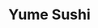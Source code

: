 ---
layout: place
title: Yume Sushi
permalink: /virginia/arlington/yume-sushi.html
stateAbbr: VA
stateName: Virginia
cityName: Arlington
seo:
  type: restaurant
  links: http://www.yumesushiva.com/
place_id: ChIJq6pqNO60t4kRfNZpCUNWjRs
photos:
  - name: >-
      places/ChIJq6pqNO60t4kRfNZpCUNWjRs/photos/AeeoHcIKlgybQ-GqMr0wOjgqd3aAsjL5ynJxPQn3WZL76Tpor-ABDVK_DglyrrQDYzK7cZsOQXbh3FsAfv0V1g9MKG4j0Edd5jieX8ILZ-8iYdgEL4bMtsFUvUl9HKD81oYboLOo22YaQe5RCml0RjpS_r7tFnb1gMLNrt5xslw3iAa-L2B6FWcZmL1y1Ld6PPtBSeaI1TnqhbcuHABBmrjQCn6HFUE8Wi9bKRgrTmxO_0DXXvzrKnJ6NinrVhHFIF2lmIUEO1O4N3hFoWhNA4KZUU4wI19-Yso85pKPUzW98fvUvg
    widthPx: 4032
    heightPx: 3024
    authorAttributions:
      - displayName: Yume Sushi
        uri: https://maps.google.com/maps/contrib/103350280053096672133
        photoUri: >-
          https://lh3.googleusercontent.com/a-/ALV-UjWmqguGaNyhNfZdpgbo-NaXyzUvVowLABWemsCDOtEYWaYJkch5=s100-p-k-no-mo
    flagContentUri: >-
      https://www.google.com/local/imagery/report/?cb_client=maps_api_places.places_api&image_key=!1e10!2sAF1QipORRrkvdNi5puPElW6N1syKd1ZztnZAc1m1-1Ai&hl=en-US
    googleMapsUri: >-
      https://www.google.com/maps/place//data=!3m4!1e2!3m2!1sAF1QipORRrkvdNi5puPElW6N1syKd1ZztnZAc1m1-1Ai!2e10!4m2!3m1!1s0x89b7b4ee346aaaab:0x1b8d56430969d67c
  - name: >-
      places/ChIJq6pqNO60t4kRfNZpCUNWjRs/photos/AeeoHcKiUWuQ-nuMMA-OB0WhzBUqS9Rm6mLxynt3k_K9B8Br5aUK9Hl9ce1Z6k0vn6EqkrKKKheHEm5jvFJhwN4DWCGG6sqEvycD7xJvvdVJjZOo7BO2Ga3vcOdGNeltNVApCyi3xiCUrL33fw9XtxfZ-Up-0wUKBP5h_NSE2AIDxSaFTz8HR702wi-i-HgvXQpoVFdRpLVOVO6z2jJbgxdtl8SYmHpTPKlu69oVwLo5oljvbmVvM7Zx9d2hC7t2ntbTOObV_P3ZQ-2ny0xz8kP1TscnjbN4n_PrEd70cbnHmekdwg
    widthPx: 1125
    heightPx: 825
    authorAttributions:
      - displayName: Yume Sushi
        uri: https://maps.google.com/maps/contrib/103350280053096672133
        photoUri: >-
          https://lh3.googleusercontent.com/a-/ALV-UjWmqguGaNyhNfZdpgbo-NaXyzUvVowLABWemsCDOtEYWaYJkch5=s100-p-k-no-mo
    flagContentUri: >-
      https://www.google.com/local/imagery/report/?cb_client=maps_api_places.places_api&image_key=!1e10!2sAF1QipNKJNp5-2CeZsOKmtrf1PDWMbO4ihnHnBiKigfp&hl=en-US
    googleMapsUri: >-
      https://www.google.com/maps/place//data=!3m4!1e2!3m2!1sAF1QipNKJNp5-2CeZsOKmtrf1PDWMbO4ihnHnBiKigfp!2e10!4m2!3m1!1s0x89b7b4ee346aaaab:0x1b8d56430969d67c
  - name: >-
      places/ChIJq6pqNO60t4kRfNZpCUNWjRs/photos/AeeoHcK4VDfuUb6iq5B-PriHZrP8S3PjGvHfF7upsPDkfH1fgCPdkqlAST6wOFta4Vhy5M5e5SULcHsjjgp7Eavr-lytAcNzMj7-buj8dll-gIW4j9Q_UDzCqHv8znimr-fMnSI950tMVb8x5i0gu4KpJjYUcmzjG4kn2KRiEKEvJASkVVxrAHeOZW0eF4STDdQDtzy0_uOCouZRG6IcwUfwTHUCb0_X7boED4CJoKy7aIzl_p3XUCHYsxvHEEs8KV-aEnBc4KF2l4Y-NPku2ZIpWVoscmrXU0G_gIpU6-sBGuTqY3AgvIi9z7XhWrVxHw3o-8UMbiiSxWf0QXANHnNpszM-AJ8AEiXczLogDETL237jXS4m0dFD_pCWgAcDFQm7IIQWIqAbFLGoLJu1hsiegYsicH2xYh_mmdbXVG-u9M4
    widthPx: 1778
    heightPx: 2274
    authorAttributions:
      - displayName: Kathryn Matthews
        uri: https://maps.google.com/maps/contrib/115584140878678896833
        photoUri: >-
          https://lh3.googleusercontent.com/a-/ALV-UjX80hwC0SO71nV8UDj1fNPFQmpmqlluI2u0vpPZfIDRrKJ9mnj8=s100-p-k-no-mo
    flagContentUri: >-
      https://www.google.com/local/imagery/report/?cb_client=maps_api_places.places_api&image_key=!1e10!2sCIHM0ogKEICAgMCo9tScIA&hl=en-US
    googleMapsUri: >-
      https://www.google.com/maps/place//data=!3m4!1e2!3m2!1sCIHM0ogKEICAgMCo9tScIA!2e10!4m2!3m1!1s0x89b7b4ee346aaaab:0x1b8d56430969d67c
  - name: >-
      places/ChIJq6pqNO60t4kRfNZpCUNWjRs/photos/AeeoHcJe0t9OMLYqOhx7ci5HxdE9froY4ELlokbtE6dg_kmRF6BeOn9mizLOfAjRZ54kOC_U96X4kq2WUnmck_oIupUw_bUIFVMSX3kasH3x8C692671FqpoRZy9DzUjew2D0kczTlBbmarMwt7x5ERi_PIALp4FAj7pbULU5BjBdHrMsHxOn6dN5GxcUmW1wOBTnAE3XHwNmiTo8SFLBR9Kh6aixNnspcJZEEsWH60DW91U546iicdZm2l68yxtW9eb-4_38fvslJeqrQneJQyRdK2Ya9DyS_Q5QWADhDu68sTBLw
    widthPx: 460
    heightPx: 259
    authorAttributions:
      - displayName: Yume Sushi
        uri: https://maps.google.com/maps/contrib/103350280053096672133
        photoUri: >-
          https://lh3.googleusercontent.com/a-/ALV-UjWmqguGaNyhNfZdpgbo-NaXyzUvVowLABWemsCDOtEYWaYJkch5=s100-p-k-no-mo
    flagContentUri: >-
      https://www.google.com/local/imagery/report/?cb_client=maps_api_places.places_api&image_key=!1e10!2sAF1QipMQ6VWKQUwJyHUS0JwWF4JT7yt9P2TTzzgjMcCy&hl=en-US
    googleMapsUri: >-
      https://www.google.com/maps/place//data=!3m4!1e2!3m2!1sAF1QipMQ6VWKQUwJyHUS0JwWF4JT7yt9P2TTzzgjMcCy!2e10!4m2!3m1!1s0x89b7b4ee346aaaab:0x1b8d56430969d67c
  - name: >-
      places/ChIJq6pqNO60t4kRfNZpCUNWjRs/photos/AeeoHcKtXsdqaKGLmR8pr0LutJisjk3FphtFHpoxvyx-2590zK3JCYEiiTVpjZ-_h9p-zwzLgnTN93dPwqqCRY3im7ocnPhi2htevOrtm4hEaWhNZn5NLF6dv-_so5Ls1-CbGc3aeLFYocHzXIptijObaV4NY36Wf9nXARDPJJoRmLyUgm8xVctVrtJcVoCr3FiUrDzxODIgeBw8RsXmhC6WNhOOfddzWUxN6W2ZhKpiELvnc4g9vVxALRErms4hr-A6gpPbu8OTlC8RnyF3G2Ow4BdRdzRxxi9R_WUCEnmfxo2ww1XpqDSmZ88ZMzA99A9SEntq-XVMKYHbiDfrbCyPecNw16npXnR0q1oyw_GPiJY-azRypueqijPKgI4hvHxFwV_5jWmo4kjcOO-jmcRrmR11itEriln9ysxnIoS_sUckUACb
    widthPx: 4080
    heightPx: 3072
    authorAttributions:
      - displayName: Anh L
        uri: https://maps.google.com/maps/contrib/101162489186698857603
        photoUri: >-
          https://lh3.googleusercontent.com/a-/ALV-UjXBRK62cp8xhQlVwzhIsu9Y2Nz2oXisWMtZAZzZmF0tq9YeBQgw=s100-p-k-no-mo
    flagContentUri: >-
      https://www.google.com/local/imagery/report/?cb_client=maps_api_places.places_api&image_key=!1e10!2sCIHM0ogKEICAgMDI4pGB9wE&hl=en-US
    googleMapsUri: >-
      https://www.google.com/maps/place//data=!3m4!1e2!3m2!1sCIHM0ogKEICAgMDI4pGB9wE!2e10!4m2!3m1!1s0x89b7b4ee346aaaab:0x1b8d56430969d67c
  - name: >-
      places/ChIJq6pqNO60t4kRfNZpCUNWjRs/photos/AeeoHcL2Ydn7-Gm2peE1q1FbrxHZMoPFbb9Npy4qRMunkoIAlhuw_oZariAN0dhplOh5TQXimbyagMU2SnqdPl43JbFMlmvOOs07vwEl4Bd4kFovn-MXhFiLGuL6gnV2iJRY04yEhPs0oTMVicu1IXUsbbx1XZlYaksLqdreAEPAQfKqFLKcZSQvI8eCXiQr0bHTadvoM4yNTW82ekXvGYQDafV_b_ZkDvObz--9rIrqAUvuWo89YeMTl_uVdWHaUx9lhU9ntNOr_YQfDrPLX46PaWyUjMkIqXJcAIOomDB5IuRQmgxwLOS9xwdBaHt0hC9lo5xr-2k4Zn_pBVXTkQg9PSlHqO0L6osFNmYkI1pdbbv4oTfEcc98ZSbgDehp2M0HS0nFPienAI7l63_irMOPcOhVGhxBB4q1p2XFKLuPW3s
    widthPx: 3600
    heightPx: 4800
    authorAttributions:
      - displayName: Anna Lee
        uri: https://maps.google.com/maps/contrib/117042945870800280802
        photoUri: >-
          https://lh3.googleusercontent.com/a-/ALV-UjUWkiURxoLwDbhBV69pzGEa5eMzUUz2l_dU2IbwOL_AaEpHENEm=s100-p-k-no-mo
    flagContentUri: >-
      https://www.google.com/local/imagery/report/?cb_client=maps_api_places.places_api&image_key=!1e10!2sCIHM0ogKEICAgID7wI6icg&hl=en-US
    googleMapsUri: >-
      https://www.google.com/maps/place//data=!3m4!1e2!3m2!1sCIHM0ogKEICAgID7wI6icg!2e10!4m2!3m1!1s0x89b7b4ee346aaaab:0x1b8d56430969d67c
  - name: >-
      places/ChIJq6pqNO60t4kRfNZpCUNWjRs/photos/AeeoHcIJIQMUfAyHlApB3chO5GXevx1TsSPGGEvkob2TNcOA7fl9JBjDJbQEC2pzQTqiNuh9hzE0mzyq9y0-7TwDDiWf6YdRPuiHOx1DwfRWha2GwMrOBaa3NY1XzxAN29y4-5vPrwjJD4Vbt2qmSoNa-WOtonE-SnGvWE_U-ZMrYzlwz9K6-3eYFbMw09vJQDfwkDN3z6p5HpI00EY5l7WL--f8DB6V3tGpLd-1_1Dy0dhJTgec3OmM1aoYpqwAbF7IcHHaSTWc8-tOrFm1CGftnF-_uF_of6pCwygt-r57yv67eT1KCxjrvQyQOkqgH2kBLhYgOgfwLOhGgVZ_SyhoxA_jC3u0b9p_yhFD5E-zJxkGN4umpxj16w1_7vYTfySEAeQQOLZXRqqqI5qUB_KX_QKJy3cNxuseQPOQ8zyVydddKwiy
    widthPx: 4032
    heightPx: 3024
    authorAttributions:
      - displayName: Jennifer
        uri: https://maps.google.com/maps/contrib/110903937941723401357
        photoUri: >-
          https://lh3.googleusercontent.com/a/ACg8ocJYGb9Y5kCOpRcEqFo42sOJqu_aEF4K1M7-YYa9G8EGqL0dgg=s100-p-k-no-mo
    flagContentUri: >-
      https://www.google.com/local/imagery/report/?cb_client=maps_api_places.places_api&image_key=!1e10!2sCIHM0ogKEICAgICXmNKj6wE&hl=en-US
    googleMapsUri: >-
      https://www.google.com/maps/place//data=!3m4!1e2!3m2!1sCIHM0ogKEICAgICXmNKj6wE!2e10!4m2!3m1!1s0x89b7b4ee346aaaab:0x1b8d56430969d67c
  - name: >-
      places/ChIJq6pqNO60t4kRfNZpCUNWjRs/photos/AeeoHcJWA-xB4EgMMp1gAGr7QtKeo4uT6pja_LgvV-oVDJmyH5xvjKTPmlTq4nW_Ch5-eAeQYOHlIiqCRV0iET7H322CtlOOXm2po2Dj_-_8EhGwRThQjDQqBylPkm99UA7GKVFTIBrcVcxSVNyibLe3Q4hsaOc-xVEKCJu3HsvBEpR18AbaGPj4GfN_h3QRkl4RgA_A1SNtQQbQylP4qzqv8IVR_MUrLIM8VFjTETZ5mZx6eD-cW11G9_RvFRzYv5v9_RRMV8BrUgJV0nE0zgQRblvZniKVDN2jwXQjdyaDjQ2iFJwzU7vMN2h_zrr5GNwl_vCpAr9dKoFHwD2HkRZCxWuXvm1eepCj9-x4m5U7JTZuGqwz8CLxf8v4sOvTkjQLzaScCY_UQGao5bMm2STEGpqqCEEvYqmPqlaf-pggRA1p0Qmf
    widthPx: 4032
    heightPx: 3024
    authorAttributions:
      - displayName: Morakot Aphai
        uri: https://maps.google.com/maps/contrib/117067296356457017834
        photoUri: >-
          https://lh3.googleusercontent.com/a/ACg8ocLAuB-pHXLbucrVOp6HcnBAoqDksAA4IlirqtQJFDXq2OJsLQ=s100-p-k-no-mo
    flagContentUri: >-
      https://www.google.com/local/imagery/report/?cb_client=maps_api_places.places_api&image_key=!1e10!2sCIHM0ogKEICAgID7wY310AE&hl=en-US
    googleMapsUri: >-
      https://www.google.com/maps/place//data=!3m4!1e2!3m2!1sCIHM0ogKEICAgID7wY310AE!2e10!4m2!3m1!1s0x89b7b4ee346aaaab:0x1b8d56430969d67c
  - name: >-
      places/ChIJq6pqNO60t4kRfNZpCUNWjRs/photos/AeeoHcLNnDT6A_VbODu_dzfoustV2c4sGTPm0crhd-diklWlPkSkttVe_4lRHWBWWN9MbU7LStQaCTuCpdJSBnHuVIAwUnTCXBkz-3JJhFQ0dY9tNE92sP53Ct_OGhD0OuJXhpHfOAjAElvew6d0FsVhoow3_OfISeg3O_xVVtguBQ03sH1-T5rc3P0y27ONn_MbtrDs8HDMh1I_U4XhPp0NtZrE0K4PVDVfEJfmS_eVtRtY6eRHesUE5EWJdJmNFk7IYKyPMv9ltDgFAiW-Qc-3NDzo99LBmF9KOFSFKB0Ur1YvYXB2FU-f7qYzLIfAKQDXa4c_oHwrby0tLVOOef_vxL-5YV1G1mS18UJ-XFtdLm7fAx8EpSNJJ0Y3bB51TrL_HeRovwxphZaQ42gtUSei6JWFli_aAiPCal3u7kybywkW-8zR
    widthPx: 4032
    heightPx: 3024
    authorAttributions:
      - displayName: Lina J. Kim
        uri: https://maps.google.com/maps/contrib/115101739604004253617
        photoUri: >-
          https://lh3.googleusercontent.com/a-/ALV-UjVzECRojKEYThaVEDE5-6eFzUFiPsTYaMN2LxYKm3R0vgD1mCsu=s100-p-k-no-mo
    flagContentUri: >-
      https://www.google.com/local/imagery/report/?cb_client=maps_api_places.places_api&image_key=!1e10!2sCIHM0ogKEICAgICnl_zriQE&hl=en-US
    googleMapsUri: >-
      https://www.google.com/maps/place//data=!3m4!1e2!3m2!1sCIHM0ogKEICAgICnl_zriQE!2e10!4m2!3m1!1s0x89b7b4ee346aaaab:0x1b8d56430969d67c
  - name: >-
      places/ChIJq6pqNO60t4kRfNZpCUNWjRs/photos/AeeoHcJreTTsLwkZnNkuPDY0Rl8Yca2_DpISw8Afz1F4YPsOIGJViBZp9S3QssZ5I_CPWWN7P5FWDYnioSaXYUBOe1mXqZOjuDob82IdtVgaK-RQ5sqPKxe4AYGabvIh2sVQ5VodHV7zjHn6cAUy8YLRq2FCB4hmdCMHrwwwR2_2KExaOHs_-6D-NYgO57RX1UZSujpo9oW1P0EMLqb397wcLWLDQU1gszJMsPX5zdUSg2lLfQLakQ9JOLeO-jsXSVQKz-jwDjdt-1OsWKmkQEi78UOWxZCsBSxx7rshpKEthNeFVQkB7te6LojPBy3Qw3oGsoELT1KANcb36p3Tbb0XUGmQuCAFfa-aepadzW0AeOeF211wtNFxcuanucw3MhqA_LFlTXrzLXegM7VEUVC6LHv6J86pNh9WXI7IFPomkp0Z3Pod
    widthPx: 4032
    heightPx: 3024
    authorAttributions:
      - displayName: Jennifer
        uri: https://maps.google.com/maps/contrib/110903937941723401357
        photoUri: >-
          https://lh3.googleusercontent.com/a/ACg8ocJYGb9Y5kCOpRcEqFo42sOJqu_aEF4K1M7-YYa9G8EGqL0dgg=s100-p-k-no-mo
    flagContentUri: >-
      https://www.google.com/local/imagery/report/?cb_client=maps_api_places.places_api&image_key=!1e10!2sCIHM0ogKEICAgICXmNKj2wE&hl=en-US
    googleMapsUri: >-
      https://www.google.com/maps/place//data=!3m4!1e2!3m2!1sCIHM0ogKEICAgICXmNKj2wE!2e10!4m2!3m1!1s0x89b7b4ee346aaaab:0x1b8d56430969d67c
address: 2121 N Westmoreland St A-2, Arlington, VA 22213, USA
street: 2121 N Westmoreland St A-2
city: Arlington
state: VA
zip: '22213'
country: USA
neighborhood: East Falls Church
latitude: '38.886444'
longitude: '-77.162159'
accessibility_options:
  wheelchairAccessibleParking: true
  wheelchairAccessibleEntrance: true
  wheelchairAccessibleRestroom: true
  wheelchairAccessibleSeating: true
business_status: OPERATIONAL
name: Yume Sushi
google_maps_links:
  directionsUri: >-
    https://www.google.com/maps/dir//''/data=!4m7!4m6!1m1!4e2!1m2!1m1!1s0x89b7b4ee346aaaab:0x1b8d56430969d67c!3e0
  placeUri: https://maps.google.com/?cid=1985337856660985468
  writeAReviewUri: >-
    https://www.google.com/maps/place//data=!4m3!3m2!1s0x89b7b4ee346aaaab:0x1b8d56430969d67c!12e1
  reviewsUri: >-
    https://www.google.com/maps/place//data=!4m4!3m3!1s0x89b7b4ee346aaaab:0x1b8d56430969d67c!9m1!1b1
  photosUri: >-
    https://www.google.com/maps/place//data=!4m3!3m2!1s0x89b7b4ee346aaaab:0x1b8d56430969d67c!10e5
primary_type: Japanese Restaurant
opening_hours:
  regular: null
  current: null
secondary_opening_hours:
  regular:
    weekdayDescriptions: null
    type: null
  current:
    weekdayDescriptions: null
    type: null
phone: (703) 269-5064
price_level: PRICE_LEVEL_MODERATE
price_range: $50 &ndash; $100
rating: '4.8'
rating_count: 0
website: http://www.yumesushiva.com/
description: >-
  Discover Yume Sushi in Arlington, Virginia$$$Yume Sushi in Arlington, VA,
  stands out as an upscale eatery offering a blend of traditional Japanese fare,
  including fresh sushi rolls and a curated tasting menu paired with sake
  options. The restaurant features a stylish, understated ambiance with bold
  wall murals and an open kitchen that adds to the lively dining experience,
  making it a go-to spot for those seeking top-rated sushi restaurants in the
  area. Accessibility is a key highlight, with wheelchair-friendly parking,
  entrances, restrooms, and seating ensuring everyone can enjoy the high-quality
  dishes. Patrons appreciate the moderate price range, which reflects the use of
  premium ingredients and creative presentations that elevate everyday meals.
  Whether you're exploring sushi places near you or looking for
  Japanese-inspired dining, this spot delivers an authentic and memorable
  atmosphere.
generative_summary: >-
  Discover Yume Sushi in Arlington, Virginia$$$Yume Sushi in Arlington, VA,
  stands out as an upscale eatery offering a blend of traditional Japanese fare,
  including fresh sushi rolls and a curated tasting menu paired with sake
  options. The restaurant features a stylish, understated ambiance with bold
  wall murals and an open kitchen that adds to the lively dining experience,
  making it a go-to spot for those seeking top-rated sushi restaurants in the
  area. Accessibility is a key highlight, with wheelchair-friendly parking,
  entrances, restrooms, and seating ensuring everyone can enjoy the high-quality
  dishes. Patrons appreciate the moderate price range, which reflects the use of
  premium ingredients and creative presentations that elevate everyday meals.
  Whether you're exploring sushi places near you or looking for
  Japanese-inspired dining, this spot delivers an authentic and memorable
  atmosphere.
generative_disclosure: Summarized by AI using the Grok-3-Mini model.
reviews:
  - name: >-
      places/ChIJq6pqNO60t4kRfNZpCUNWjRs/reviews/ChZDSUhNMG9nS0VJQ0FnTUNRMF9YTUJBEAE
    relativePublishTimeDescription: a month ago
    rating: 5
    text:
      text: >-
        I have dined at many Asian restaurants, but this one truly stands out as
        the best I have ever experienced. From the moment you walk in, the
        elegant yet cozy ambiance sets the perfect mood for an exceptional
        dining experience. The attention to detail in the decor, the warm
        lighting, and the welcoming staff make you feel instantly at home.


        The menu offers a diverse selection of authentic Asian dishes, each
        crafted with high-quality ingredients and presented beautifully. Whether
        you’re in the mood for sushi, dim sum, or a rich, flavorful curry, every
        dish is cooked to perfection. The flavors are bold yet balanced, with
        every bite showcasing the skill of the chefs. One of my personal
        favorites is the winner, which is packed with umami flavors and cooked
        to melt-in-your-mouth perfection. The sushi is also some of the freshest
        I’ve had, with expertly sliced fish and well-seasoned rice.


        While the price is on the higher side, it is absolutely worth every
        penny. The quality, portion sizes, and overall experience make it a
        worthwhile indulgence. I have been here so many times, and I will
        continue to return. If you’re looking for an unforgettable Asian dining
        experience, this restaurant should be at the top of your list!
      languageCode: en
    originalText:
      text: >-
        I have dined at many Asian restaurants, but this one truly stands out as
        the best I have ever experienced. From the moment you walk in, the
        elegant yet cozy ambiance sets the perfect mood for an exceptional
        dining experience. The attention to detail in the decor, the warm
        lighting, and the welcoming staff make you feel instantly at home.


        The menu offers a diverse selection of authentic Asian dishes, each
        crafted with high-quality ingredients and presented beautifully. Whether
        you’re in the mood for sushi, dim sum, or a rich, flavorful curry, every
        dish is cooked to perfection. The flavors are bold yet balanced, with
        every bite showcasing the skill of the chefs. One of my personal
        favorites is the winner, which is packed with umami flavors and cooked
        to melt-in-your-mouth perfection. The sushi is also some of the freshest
        I’ve had, with expertly sliced fish and well-seasoned rice.


        While the price is on the higher side, it is absolutely worth every
        penny. The quality, portion sizes, and overall experience make it a
        worthwhile indulgence. I have been here so many times, and I will
        continue to return. If you’re looking for an unforgettable Asian dining
        experience, this restaurant should be at the top of your list!
      languageCode: en
    authorAttribution:
      displayName: tani rah
      uri: https://www.google.com/maps/contrib/104114104121361862004/reviews
      photoUri: >-
        https://lh3.googleusercontent.com/a-/ALV-UjUx8xAu-rJIpl-8h_GleVpI1Scd1Wov1fQ6ogxPS0KxBfp756eU=s128-c0x00000000-cc-rp-mo-ba4
    publishTime: '2025-03-07T00:40:44.510741Z'
    flagContentUri: >-
      https://www.google.com/local/review/rap/report?postId=ChZDSUhNMG9nS0VJQ0FnTUNRMF9YTUJBEAE&d=17924085&t=1
    googleMapsUri: >-
      https://www.google.com/maps/reviews/data=!4m6!14m5!1m4!2m3!1sChZDSUhNMG9nS0VJQ0FnTUNRMF9YTUJBEAE!2m1!1s0x89b7b4ee346aaaab:0x1b8d56430969d67c
  - name: >-
      places/ChIJq6pqNO60t4kRfNZpCUNWjRs/reviews/ChZDSUhNMG9nS0VJQ0FnTUR3ajhIR0RnEAE
    relativePublishTimeDescription: 2 weeks ago
    rating: 5
    text:
      text: >-
        We had a great experience here, the food was amazing our waitress
        Camilla was great, she went through the whole menu made some great
        recommendations and the food itself lived up. Only thing I wasn’t as
        satisfied with was the chocolate lava cake was a bit lacking but the ice
        cream was stellar and the fish and rolls were phenomenal. We will
        definitely be coming back!
      languageCode: en
    originalText:
      text: >-
        We had a great experience here, the food was amazing our waitress
        Camilla was great, she went through the whole menu made some great
        recommendations and the food itself lived up. Only thing I wasn’t as
        satisfied with was the chocolate lava cake was a bit lacking but the ice
        cream was stellar and the fish and rolls were phenomenal. We will
        definitely be coming back!
      languageCode: en
    authorAttribution:
      displayName: Eliza Matthews
      uri: https://www.google.com/maps/contrib/108665774364918741400/reviews
      photoUri: >-
        https://lh3.googleusercontent.com/a-/ALV-UjUxmhY7Rz3QuD1YqT-bcglvferkRTGXy0ZBIYnJ3-McMW2aV7Pufg=s128-c0x00000000-cc-rp-mo-ba4
    publishTime: '2025-03-29T01:24:39.231863Z'
    flagContentUri: >-
      https://www.google.com/local/review/rap/report?postId=ChZDSUhNMG9nS0VJQ0FnTUR3ajhIR0RnEAE&d=17924085&t=1
    googleMapsUri: >-
      https://www.google.com/maps/reviews/data=!4m6!14m5!1m4!2m3!1sChZDSUhNMG9nS0VJQ0FnTUR3ajhIR0RnEAE!2m1!1s0x89b7b4ee346aaaab:0x1b8d56430969d67c
  - name: >-
      places/ChIJq6pqNO60t4kRfNZpCUNWjRs/reviews/ChdDSUhNMG9nS0VJQ0FnTURnX3JHV3dRRRAB
    relativePublishTimeDescription: a month ago
    rating: 5
    text:
      text: >-
        This was our second time at this amazing sushi restaurant, and it
        certainly won’t be our last! The food was incredible, as always, with
        every dish being fresh and full of flavor. Chef Marlon was so kind and
        welcoming. He remembered us from our last visit and even made special
        dishes just for us, which made the experience feel even more personal.
        We truly appreciate the attention to detail and hospitality. We’ll
        definitely be back again soon.
      languageCode: en
    originalText:
      text: >-
        This was our second time at this amazing sushi restaurant, and it
        certainly won’t be our last! The food was incredible, as always, with
        every dish being fresh and full of flavor. Chef Marlon was so kind and
        welcoming. He remembered us from our last visit and even made special
        dishes just for us, which made the experience feel even more personal.
        We truly appreciate the attention to detail and hospitality. We’ll
        definitely be back again soon.
      languageCode: en
    authorAttribution:
      displayName: Mallawee Tancharoen
      uri: https://www.google.com/maps/contrib/113544118415506653394/reviews
      photoUri: >-
        https://lh3.googleusercontent.com/a/ACg8ocIX9b-j9V9MGFj8f9okKQpJuBoXucF1CzViyhKXGWDCHVwkMA=s128-c0x00000000-cc-rp-mo
    publishTime: '2025-02-25T03:07:43.373808Z'
    flagContentUri: >-
      https://www.google.com/local/review/rap/report?postId=ChdDSUhNMG9nS0VJQ0FnTURnX3JHV3dRRRAB&d=17924085&t=1
    googleMapsUri: >-
      https://www.google.com/maps/reviews/data=!4m6!14m5!1m4!2m3!1sChdDSUhNMG9nS0VJQ0FnTURnX3JHV3dRRRAB!2m1!1s0x89b7b4ee346aaaab:0x1b8d56430969d67c
  - name: >-
      places/ChIJq6pqNO60t4kRfNZpCUNWjRs/reviews/ChZDSUhNMG9nS0VJQ0FnTUNJOHRmQ1VnEAE
    relativePublishTimeDescription: a week ago
    rating: 5
    text:
      text: >-
        Emilio was the best server. I knew I was in a sea of people, but as a
        lone diner, Emilio still made me feel like the only guest in the
        restaurant. The host, Anna, also made the experience wonderful start to
        finish. Fish was remarkable. Really beautifully crafted drinks as well.
      languageCode: en
    originalText:
      text: >-
        Emilio was the best server. I knew I was in a sea of people, but as a
        lone diner, Emilio still made me feel like the only guest in the
        restaurant. The host, Anna, also made the experience wonderful start to
        finish. Fish was remarkable. Really beautifully crafted drinks as well.
      languageCode: en
    authorAttribution:
      displayName: Emily Sonnet
      uri: https://www.google.com/maps/contrib/117669697131807835517/reviews
      photoUri: >-
        https://lh3.googleusercontent.com/a/ACg8ocL_Z4rIWeATqdl6GGbiMFIAFHVsK2JONZQwZtRH4jKo3EgKyA=s128-c0x00000000-cc-rp-mo
    publishTime: '2025-03-31T23:29:41.939038Z'
    flagContentUri: >-
      https://www.google.com/local/review/rap/report?postId=ChZDSUhNMG9nS0VJQ0FnTUNJOHRmQ1VnEAE&d=17924085&t=1
    googleMapsUri: >-
      https://www.google.com/maps/reviews/data=!4m6!14m5!1m4!2m3!1sChZDSUhNMG9nS0VJQ0FnTUNJOHRmQ1VnEAE!2m1!1s0x89b7b4ee346aaaab:0x1b8d56430969d67c
  - name: >-
      places/ChIJq6pqNO60t4kRfNZpCUNWjRs/reviews/ChZDSUhNMG9nS0VJQ0FnTUNJN0tDQVNREAE
    relativePublishTimeDescription: a week ago
    rating: 3
    text:
      text: >-
        Good sushi but insanely overpriced for the quality and portion size,
        even for a sushi restaurant. Probably won’t go back as there are other
        better quality options at same, if not less, price point. Even the
        ambiance wasn’t good enough to hook us in.


        We got a ton on the menu to try a few things.

        - Cocktails were okay. Got a cherry blossom-themed one but tasted more
        like cough syrup than fruity drink.

        - Wagyu buns were expensive but the bun was kinda crispy. Didn’t have
        that fluffy texture you’d expect to find.

        - Sushi selections and rolls were good but nothing really wowed us. The
        main stand out was the Green Day roll, which was our favorite from the
        pack.

        - Uni and Squid Ink pastas were tasty but way too expensive (~$50) for
        each order. It took two bits to eat each bowl! Check out photos to see
        how small the size is.


        Service was attentive despite it being a fully packed weekend night.


        The food was good, not great, and with the bill being over $400 for only
        three people we can confidently say this place wasn’t worth the price
        tag… even for us regular sushi and omakase goers.
      languageCode: en
    originalText:
      text: >-
        Good sushi but insanely overpriced for the quality and portion size,
        even for a sushi restaurant. Probably won’t go back as there are other
        better quality options at same, if not less, price point. Even the
        ambiance wasn’t good enough to hook us in.


        We got a ton on the menu to try a few things.

        - Cocktails were okay. Got a cherry blossom-themed one but tasted more
        like cough syrup than fruity drink.

        - Wagyu buns were expensive but the bun was kinda crispy. Didn’t have
        that fluffy texture you’d expect to find.

        - Sushi selections and rolls were good but nothing really wowed us. The
        main stand out was the Green Day roll, which was our favorite from the
        pack.

        - Uni and Squid Ink pastas were tasty but way too expensive (~$50) for
        each order. It took two bits to eat each bowl! Check out photos to see
        how small the size is.


        Service was attentive despite it being a fully packed weekend night.


        The food was good, not great, and with the bill being over $400 for only
        three people we can confidently say this place wasn’t worth the price
        tag… even for us regular sushi and omakase goers.
      languageCode: en
    authorAttribution:
      displayName: Iun Chen
      uri: https://www.google.com/maps/contrib/107883844158273113822/reviews
      photoUri: >-
        https://lh3.googleusercontent.com/a-/ALV-UjXoUJz1kme90BfavYSkhoNgcEAuhjatHxnoE1LRsU0ZTTV6FoVQ=s128-c0x00000000-cc-rp-mo-ba4
    publishTime: '2025-03-31T01:50:59.733077Z'
    flagContentUri: >-
      https://www.google.com/local/review/rap/report?postId=ChZDSUhNMG9nS0VJQ0FnTUNJN0tDQVNREAE&d=17924085&t=1
    googleMapsUri: >-
      https://www.google.com/maps/reviews/data=!4m6!14m5!1m4!2m3!1sChZDSUhNMG9nS0VJQ0FnTUNJN0tDQVNREAE!2m1!1s0x89b7b4ee346aaaab:0x1b8d56430969d67c
review_summary: >-
  Insights from Recent Feedback$$$Visitors often praise the fresh and flavorful
  sushi selections, like creamy scallop rolls and wagyu nigiri, which stand out
  for their quality and creativity in a casual yet elegant setting. While one
  comment mentioned the portions might feel small for the price, most agree the
  overall value shines through in the attentive service and welcoming vibe that
  makes every meal feel special. Folks love how the restaurant handles groups
  and special occasions, with highlights on the omakase tasting menu featuring
  premium ingredients that keep things exciting. If you're hunting for the best
  sushi near me, this place generally delivers a solid experience that's worth
  trying, especially for date nights or gatherings. Overall, the positive vibes
  dominate, encouraging return visits for anyone craving reliable Japanese
  cuisine in a friendly environment.
review_disclosure: Summarized by AI using the Grok-3-Mini model.
parking_options:
  freeParkingLot: false
  freeStreetParking: false
  paidStreetParking: true
  valetParking: false
  freeGarageParking: false
  paidGarageParking: true
payment_options:
  acceptsCreditCards: true
  acceptsDebitCards: true
  acceptsCashOnly: false
  acceptsNfc: true
allow_dogs: null
curbside_pickup: null
delivery: true
dine_in: true
good_for_children: true
good_for_groups: true
good_for_sports: true
live_music: false
menu_for_children: true
outdoor_seating: true
reservable: true
restroom: true
serves_beer: true
serves_breakfast: false
serves_brunch: false
serves_cocktails: true
serves_coffee: false
serves_dinner: true
serves_dessert: true
serves_lunch: true
serves_vegetarian_food: true
serves_wine: true
takeout: true
update_category: pro
places_description: >-
  Stylish, understated restaurant for sushi & sashimi featuring bold wall murals
  & an open kitchen.

---